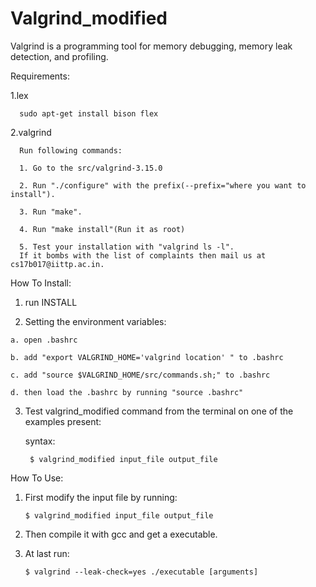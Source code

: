# Valgrind_modified
Valgrind is a programming tool for memory debugging, memory leak detection, and profiling.



Requirements:

  1.lex
  
      sudo apt-get install bison flex
  
  2.valgrind
      
      Run following commands:
      
      1. Go to the src/valgrind-3.15.0
      
      2. Run "./configure" with the prefix(--prefix="where you want to install").
      
      3. Run "make".
      
      4. Run "make install"(Run it as root)
      
      5. Test your installation with "valgrind ls -l". 
      If it bombs with the list of complaints then mail us at cs17b017@iittp.ac.in.
  
  
How To Install:
  1. run INSTALL
  
  2. Setting the environment variables:
    
    a. open .bashrc
    
    b. add "export VALGRIND_HOME='valgrind location' " to .bashrc
      
    c. add "source $VALGRIND_HOME/src/commands.sh;" to .bashrc
    
    d. then load the .bashrc by running "source .bashrc"
      
  3. Test valgrind_modified command from the terminal on one of the examples present:
      
      syntax:
            
          $ valgrind_modified input_file output_file
      

How To Use:
 
 1. First modify the input file by running:
        
        $ valgrind_modified input_file output_file
 
 2. Then compile it with gcc and get a executable.
 
 3. At last run:
 
        $ valgrind --leak-check=yes ./executable [arguments]
